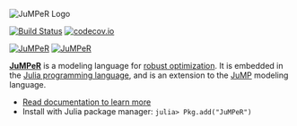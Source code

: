 ![JuMPeR Logo](http://iainnz.github.io/JuMPeR.jl/logo.svg)

[![Build Status](https://travis-ci.org/IainNZ/JuMPeR.jl.svg?branch=master)](https://travis-ci.org/IainNZ/JuMPeR.jl)
[![codecov.io](http://codecov.io/github/IainNZ/JuMPeR.jl/coverage.svg?branch=master)](http://codecov.io/github/IainNZ/JuMPeR.jl?branch=master)

[![JuMPeR](http://pkg.julialang.org/badges/JuMPeR_0.3.svg)](http://pkg.julialang.org/?pkg=JuMPeR&ver=0.3)
[![JuMPeR](http://pkg.julialang.org/badges/JuMPeR_0.4.svg)](http://pkg.julialang.org/?pkg=JuMPeR&ver=0.4)

**[JuMPeR]** is a modeling language for [robust optimization].
It is embedded in the [Julia programming language], and is an extension to the [JuMP] modeling language.

* [Read documentation to learn more](http://iainnz.github.io/JuMPeR.jl)
* Install with Julia package manager: `julia> Pkg.add("JuMPeR")`


[Julia programming language]: http://julialang.org/
[JuMP]: https://github.com/JuliaOpt/JuMP.jl
[JuMPeR]: https://github.com/IainNZ/JuMPeR.jl
[robust optimization]: http://en.wikipedia.org/wiki/Robust_optimization
